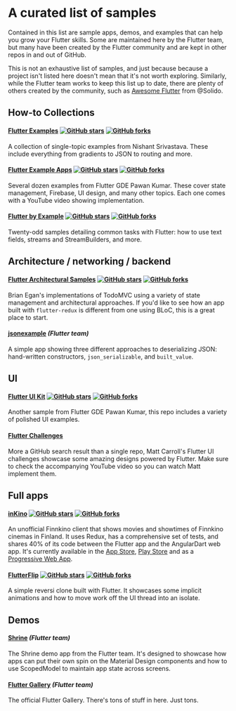 # A curated list of samples

Contained in this list are sample apps, demos, and examples that can help you
grow your Flutter skills. Some are maintained here by the Flutter team,
but many have been created by the Flutter community and are kept in other repos
in and out of GitHub.

This is not an exhaustive list of samples, and just because because a project
isn't listed here doesn't mean that it's not worth exploring. Similarly, while
the Flutter team works to keep this list up to date, there are plenty of others
created by the community, such as
[Awesome Flutter](https://github.com/Solido/awesome-flutter) from @Solido.

## How-to Collections

#### [Flutter Examples](https://github.com/nisrulz/flutter-examples) [![GitHub stars](https://img.shields.io/github/stars/nisrulz/flutter-examples.svg?style=social&label=Star)](https://github.com/nisrulz/flutter-examples) [![GitHub forks](https://img.shields.io/github/forks/nisrulz/flutter-examples.svg?style=social&label=Fork)](https://github.com/nisrulz/flutter-examples/fork)

A collection of single-topic examples from Nishant Srivastava. These include
everything from gradients to JSON to routing and more.

#### [Flutter Example Apps](https://github.com/iampawan/FlutterExampleApps) [![GitHub stars](https://img.shields.io/github/stars/iampawan/FlutterExampleApps.svg?style=social&label=Star)](https://github.com/iampawan/FlutterExampleApps) [![GitHub forks](https://img.shields.io/github/forks/iampawan/FlutterExampleApps.svg?style=social&label=Fork)](https://github.com/iampawan/FlutterExampleApps/fork)

Several dozen examples from Flutter GDE Pawan Kumar. These cover state
management, Firebase, UI design, and many other topics. Each one comes with a
YouTube video showing implementation.

#### [Flutter by Example](https://github.com/mjohnsullivan/flutter-by-example) [![GitHub stars](https://img.shields.io/github/stars/mjohnsullivan/flutter-by-example.svg?style=social&label=Star)](https://github.com/mjohnsullivan/flutter-by-example) [![GitHub forks](https://img.shields.io/github/forks/mjohnsullivan/flutter-by-example.svg?style=social&label=Fork)](https://github.com/mjohnsullivan/flutter-by-example/fork)

Twenty-odd samples detailing common tasks with Flutter: how to use text fields,
streams and StreamBuilders, and more.

## Architecture / networking / backend

#### [Flutter Architectural Samples](https://github.com/brianegan/flutter_architecture_samples) [![GitHub stars](https://img.shields.io/github/stars/brianegan/flutter_architecture_samples.svg?style=social&label=Star)](https://github.com/brianegan/flutter_architecture_samples) [![GitHub forks](https://img.shields.io/github/forks/brianegan/flutter_architecture_samples.svg?style=social&label=Fork)](https://github.com/brianegan/flutter_architecture_samples/fork)

Brian Egan's implementations of TodoMVC using a variety of state management and
architectural approaches. If you'd like to see how an app built with
`flutter-redux` is different from one using BLoC, this is a great place to
start.

#### [jsonexample](jsonexample) _(Flutter team)_

A simple app showing three different approaches to deserializing JSON:
hand-written constructors, `json_serializable`, and `built_value`.

## UI

#### [Flutter UI Kit](https://github.com/iampawan/Flutter-UI-Kit) [![GitHub stars](https://img.shields.io/github/stars/iampawan/Flutter-UI-Kit.svg?style=social&label=Star)](https://github.com/iampawan/Flutter-UI-Kit) [![GitHub forks](https://img.shields.io/github/forks/iampawan/Flutter-UI-Kit.svg?style=social&label=Fork)](https://github.com/iampawan/Flutter-UI-Kit/fork)
Another sample from Flutter GDE Pawan Kumar, this repo includes a variety of
polished UI examples.


#### [Flutter Challenges](https://github.com/matthew-carroll?tab=repositories&q=flutter_ui_challenge)
More a GitHub search result than a single repo, Matt Carroll's Flutter UI
challenges showcase some amazing designs powered by Flutter. Make sure to check
the accompanying YouTube video so you can watch Matt implement them.

## Full apps

#### [inKino](https://github.com/roughike/inKino) [![GitHub stars](https://img.shields.io/github/stars/roughike/inKino.svg?style=social&label=Star)](https://github.com/roughike/inKino) [![GitHub forks](https://img.shields.io/github/forks/roughike/inKino.svg?style=social&label=Fork)](https://github.com/roughike/inKino/fork)
An unofficial Finnkino client that shows movies and showtimes of Finnkino cinemas in Finland. It uses Redux, has a comprehensive set of tests, and shares 40% of its code between the Flutter app and the AngularDart web app. It's currently available in the
[App Store](https://itunes.apple.com/gb/app/inkino/id1367181450?mt=8),
[Play Store](https://play.google.com/store/apps/details?id=com.roughike.inkino) and as a [Progressive Web App](https://inkino.app).

#### [FlutterFlip](https://github.com/redbrogdon/flutterflip) [![GitHub stars](https://img.shields.io/github/stars/redbrogdon/flutterflip.svg?style=social&label=Star)](https://github.com/redbrogdon/flutterflip) [![GitHub forks](https://img.shields.io/github/forks/redbrogdon/flutterflip.svg?style=social&label=Fork)](https://github.com/redbrogdon/flutterflip/fork)
A simple reversi clone built with Flutter. It showcases some implicit animations
and how to move work off the UI thread into an isolate.

## Demos

#### [Shrine](shrine) _(Flutter team)_
The Shrine demo app from the Flutter team. It's designed to showcase how apps
can put their own spin on the Material Design components and how to use
ScopedModel to maintain app state across screens.

#### [Flutter Gallery](https://github.com/flutter/flutter/tree/master/examples/flutter_gallery) _(Flutter team)_
The official Flutter Gallery. There's tons of stuff in here. Just tons.
